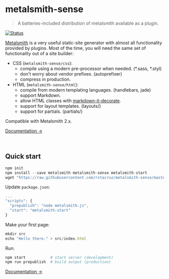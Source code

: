 # metalsmith-sense

> A batteries-included distribution of metalsmith available as a plugin.

[![Status](https://travis-ci.org/rstacruz/metalsmith-sense.svg?branch=master)](https://travis-ci.org/rstacruz/metalsmith-sense "See test builds")

[Metalsmith] is a very useful static-site generator with almost all functionality provided by plugins. Most of the time, you will need the same set of functionality out of a site builder:

* CSS (`metalsmith-sense/css`):
  * compile using a modern pre-processor when needed. (*.sass, *.styl)
  * don't worry about vendor prefixes. (autoprefixer)
  * compress in production.
* HTML (`metalsmith-sense/html`):
  * compile from modern templating languages. (handlebars, jade)
  * support Markdown.
  * allow HTML classes with [markdown-it-decorate](https://www.npmjs.com/package/markdown-it-decorate).
  * support for layout templates. (layouts/)
  * support for partials. (partials/)

Compatible with Metalsmith 2.x.

[Documentation →](doc/)

<br>

## Quick start

```js
npm init
npm install --save metalsmith metalsmith-sense metalsmith-start
wget "https://raw.githubusercontent.com/rstacruz/metalsmith-sense/master/example/metalsmith.js" -O metalsmith.js
```

Update `package.json`:

```js
...
"scripts": {
  "prepublish": "node metalsmith.js",
  "start": "metalsmith-start"
}
```

Make your first page:

```js
mkdir src
echo "Hello there." > src/index.html
```

Run:

``` sh
npm start           # start server (development)
npm run prepublish  # build output (production)
```

[Documentation →](doc/)

[Metalsmith]: http://metalsmith.io/
